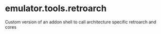 # emulator.tools.retroarch
Custom version of an addon shell to call architecture specific retroarch and cores
